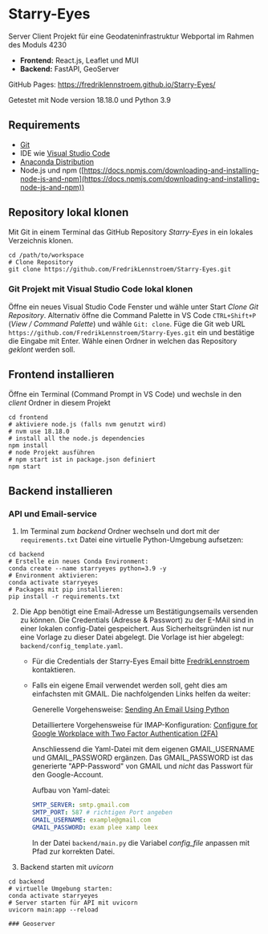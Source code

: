 # Starry-Eyes
Server Client Projekt für eine Geodateninfrastruktur Webportal im Rahmen des Moduls 4230

- **Frontend:** React.js, Leaflet und MUI
- **Backend:** FastAPI, GeoServer

GitHub Pages: https://fredriklennstroem.github.io/Starry-Eyes/

Getestet mit Node version 18.18.0 und Python 3.9

## Requirements

- [Git](https://git-scm.com/)
- IDE wie [Visual Studio Code](https://code.visualstudio.com/) 
- [Anaconda Distribution](https://www.anaconda.com/products/distribution)
- Node.js und npm ([https://docs.npmjs.com/downloading-and-installing-node-js-and-npm](https://docs.npmjs.com/downloading-and-installing-node-js-and-npm)) 

## Repository lokal klonen
Mit Git in einem Terminal das GitHub Repository *Starry-Eyes* in ein lokales Verzeichnis klonen.

``` shell
cd /path/to/workspace
# Clone Repository 
git clone https://github.com/FredrikLennstroem/Starry-Eyes.git
```

### Git Projekt mit Visual Studio Code lokal klonen
Öffne ein neues Visual Studio Code Fenster und wähle unter Start *Clone Git Repository*. Alternativ öffne die Command Palette in VS Code `CTRL+Shift+P` (*View / Command Palette*) und wähle `Git: clone`. 
Füge die Git web URL `https://github.com/FredrikLennstroem/Starry-Eyes.git` ein und bestätige die Eingabe mit Enter. Wähle einen Ordner in welchen das Repository *geklont* werden soll.

## Frontend installieren
Öffne ein Terminal (Command Prompt in VS Code) und wechsle in den *client* Ordner in diesem Projekt

``` shell
cd frontend
# aktiviere node.js (falls nvm genutzt wird) 
# nvm use 18.18.0
# install all the node.js dependencies
npm install
# node Projekt ausführen
# npm start ist in package.json definiert
npm start
```

## Backend installieren
### API und Email-service
1. Im Terminal zum *backend* Ordner wechseln und dort mit der `requirements.txt` Datei eine virtuelle Python-Umgebung aufsetzen:

```shell
cd backend
# Erstelle ein neues Conda Environment:
conda create --name starryeyes python=3.9 -y
# Environment aktivieren:
conda activate starryeyes 
# Packages mit pip installieren:
pip install -r requirements.txt
```
2. Die App benötigt eine Email-Adresse um Bestätigungsemails versenden zu können.
Die Credentials (Adresse & Passwort) zu der E-MAil sind in einer lokalen config-Datei gespeichert. Aus Sicherheitsgründen ist nur eine Vorlage zu dieser Datei abgelegt. Die  Vorlage ist hier abgelegt: `backend/config_template.yaml`. 

    - Für die Credentials der Starry-Eyes Email bitte [FredrikLennstroem](https://github.com/FredrikLennstroem) kontaktieren.
    
    - Falls ein eigene Email verwendet werden soll, geht dies am einfachsten mit GMAIL. Die nachfolgenden Links helfen da weiter:
        
        Generelle Vorgehensweise: [Sending An Email Using Python](https://bc-robotics.com/tutorials/sending-email-using-python-raspberry-pi/)
        
        Detailliertere Vorgehensweise für IMAP-Konfiguration: [Configure for Google Workplace with Two Factor Authentication (2FA)](https://help.warmupinbox.com/en/articles/4934806-configure-for-google-workplace-with-two-factor-authentication-2fa)
    
        Anschliessend die Yaml-Datei mit dem eigenen GMAIL_USERNAME und GMAIL_PASSWORD ergänzen. Das GMAIL_PASSWORD ist das generierte "APP-Password" von GMAIL und *nicht* das Passwort für den Google-Account.
    
        Aufbau von Yaml-datei:
        ```yaml
        SMTP_SERVER: smtp.gmail.com
        SMTP_PORT: 587 # richtigen Port angeben
        GMAIL_USERNAME: example@gmail.com
        GMAIL_PASSWORD: exam plee xamp leex
        ```
    
        In der Datei `backend/main.py` die Variabel *config_file* anpassen mit Pfad zur korrekten Datei.

3. Backend starten mit *uvicorn*

```shell
cd backend
# virtuelle Umgebung starten:
conda activate starryeyes
# Server starten für API mit uvicorn
uvicorn main:app --reload

### Geoserver